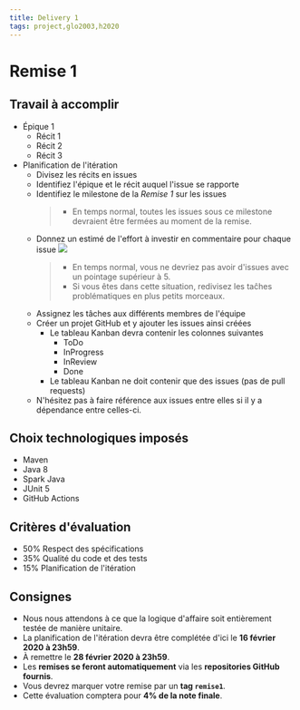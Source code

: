 ```yaml
---
title: Delivery 1
tags: project,glo2003,h2020
---
```


# Remise 1


## Travail à accomplir


- Épique 1
    - Récit 1
    - Récit 2
    - Récit 3
- Planification de l'itération
    - Divisez les récits en issues
    - Identifiez l'épique et le récit auquel l'issue se rapporte
    - Identifiez le milestone de la *Remise 1* sur les issues
        > - En temps normal, toutes les issues sous ce milestone devraient être fermées au moment de la remise.
    - Donnez un estimé de l'effort à investir en commentaire pour chaque issue
        ![](https://i.imgur.com/A3wNLI1.png)
        > - En temps normal, vous ne devriez pas avoir d'issues avec un pointage supérieur à 5.
        > - Si vous êtes dans cette situation, redivisez les taĉhes problématiques en plus petits morceaux.
    - Assignez les tâches aux différents membres de l'équipe
    - Créer un projet GitHub et y ajouter les issues ainsi créées
        - Le tableau Kanban devra contenir les colonnes suivantes
            - ToDo
            - InProgress
            - InReview
            - Done
        - Le tableau Kanban ne doit contenir que des issues (pas de pull requests)
    - N'hésitez pas à faire référence aux issues entre elles si il y a dépendance entre celles-ci.


## Choix technologiques imposés


- Maven
- Java 8
- Spark Java
- JUnit 5
- GitHub Actions


## Critères d'évaluation


- 50% Respect des spécifications
- 35% Qualité du code et des tests
- 15% Planification de l'itération


## Consignes


- Nous nous attendons à ce que la logique d'affaire soit entièrement testée de manière unitaire.
- La planification de l'itération devra être complétée d'ici le **16 février 2020 à 23h59**.
- À remettre le **28 février 2020 à 23h59**.
- Les **remises se feront automatiquement** via les **repositories GitHub fournis**.
- Vous devrez marquer votre remise par un **tag `remise1`**.
- Cette évaluation comptera pour **4% de la note finale**.
